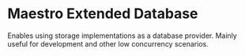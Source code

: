 Maestro Extended Database
======================

Enables using storage implementations as a database provider. Mainly useful for development and other low concurrency scenarios.